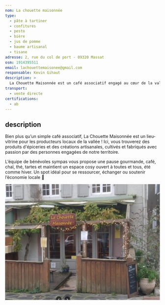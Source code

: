 ```yaml
---
nom: La chouette maisonnée
type:
  - pâte à tartiner
  - confitures
  - pesto
  - bière
  - jus de pomme
  - baume artisanal
  - tisane
adresse: 2, rue du col de port - 09320 Massat
osm: 1914395511
email: lachouettemaisonee@gmail.com
responsable: Kevin Gihaut
description: >
  La Chouette Maisonnée est un café associatif engagé au cœur de la vallée de l’Arac. Lieu chaleureux et solidaire, il propose une sélection de produits 100% bio issus des producteurs locaux, valorisant une consommation responsable et de proximité. En plus des délices régionaux, ce lieu offre un point chaud et un espace de répit ouvert à tou·te·s, toute l’année.
transport:
  - vente directe
certifications:
  - ab
---
```


## description

Bien plus qu’un simple café associatif, La Chouette Maisonnée est un lieu-vitrine pour les producteurs locaux de la vallée ! Ici, vous trouverez des produits d'épiceries et des créations artisanales, cultivés et fabriqués avec passion par des personnes engagées de notre territoire.

L’équipe de bénévoles sympas vous propose une pause gourmande, café, chaï, thé, tartes et maintient un espace cosy ouvert à toutes et tous, été comme hiver. Un spot idéal pour se ressourcer, échanger ou soutenir l’économie locale 🌱

![La chouette maisonnée](./media/la-chouette-maisonnee.jpg)
